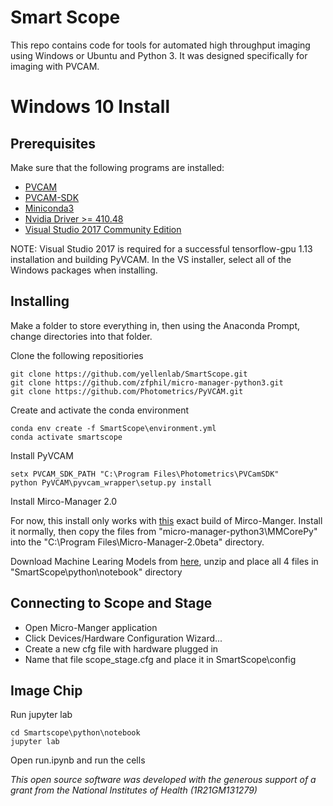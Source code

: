 # Smart Scope

This repo contains code for tools for automated high throughput imaging using Windows or Ubuntu and Python 3. It was designed specifically for imaging with PVCAM.

# Windows 10 Install

## Prerequisites

Make sure that the following programs are installed:
* [PVCAM](https://www.photometrics.com/support/software/#software)
* [PVCAM-SDK](https://www.photometrics.com/support/software/#software)
* [Miniconda3](https://conda.io/en/latest/miniconda.html)
* [Nvidia Driver >= 410.48](https://www.nvidia.com/Download/index.aspx?lang=en-us)
* [Visual Studio 2017 Community Edition](https://www.techspot.com/downloads/6278-visual-studio.html)

NOTE: Visual Studio 2017 is required for a successful tensorflow-gpu 1.13 installation and building PyVCAM. In the VS installer, select all of the Windows packages when installing.

## Installing
Make a folder to store everything in, then using the Anaconda Prompt, change directories into that folder.

Clone the following repositiories
```
git clone https://github.com/yellenlab/SmartScope.git
git clone https://github.com/zfphil/micro-manager-python3.git
git clone https://github.com/Photometrics/PyVCAM.git
```

Create and activate the conda environment
```
conda env create -f SmartScope\environment.yml
conda activate smartscope
```

Install PyVCAM
```
setx PVCAM_SDK_PATH "C:\Program Files\Photometrics\PVCamSDK"
python PyVCAM\pyvcam_wrapper\setup.py install
```

Install Mirco-Manager 2.0

For now, this install only works with [this](https://valelab4.ucsf.edu/~MM/nightlyBuilds/2.0.0-beta/Windows/MMSetup_64bit_2.0.0-beta3_20171106.exe) exact build of Mirco-Manger. Install it normally, then copy the files from "micro-manager-python3\MMCorePy" into the "C:\Program Files\Micro-Manager-2.0beta" directory.

Download Machine Learing Models from [here](https://www.dropbox.com/sh/jipfb9xnwcw1ssc/AACJAwnoaR7FSGBTrAv3fdhba?dl=0), unzip and place all 4 files in "SmartScope\python\notebook" directory


## Connecting to Scope and Stage
* Open Micro-Manger application
* Click Devices/Hardware Configuration Wizard...
* Create a new cfg file with hardware plugged in
* Name that file scope_stage.cfg and place it in SmartScope\config

## Image Chip
Run jupyter lab 
```
cd Smartscope\python\notebook
jupyter lab
```

Open run.ipynb and run the cells


*This open source software was developed with the generous support of a grant from the National Institutes of Health (1R21GM131279)*
